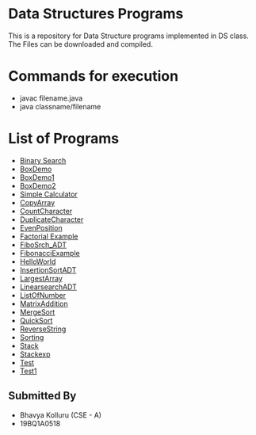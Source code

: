 # Data Structures Programs
This is a repository for Data Structure programs implemented in DS class. The Files can be downloaded and compiled.

# Commands for execution
* javac filename.java
* java classname/filename

# List of Programs
* [Binary Search](BinarySearchADT.java)
* [BoxDemo](BoxDemo.java)
* [BoxDemo1](BoxDemo1.java)
* [BoxDemo2](BoxDemo2.java)
* [Simple Calculator](Calculator.java) 
* [CopyArray](CopyArray.java)
* [CountCharacter](CountCharacter.java)
* [DuplicateCharacter](DuplicateCharacter.java)
* [EvenPosition](EvenPosition.java)
* [Factorial Example](Factorial.java)
* [FiboSrch_ADT](FiboSrch_ADT.java)
* [FibonacciExample](FibonacciExample.java)
* [HelloWorld](HelloWorld.java)
* [InsertionSortADT](InsertionSortADT.java)
* [LargestArray](LargestArray.java)
* [LinearsearchADT](LinearsearchADT.java)
* [ListOfNumber](ListOfNumber.java)
* [MatrixAddition](MatrixAddition.java)
* [MergeSort](MergeSort.java)
* [QuickSort](QuickSort.java)
* [ReverseString](ReverseString.java)
* [Sorting](Sorting.java)
* [Stack](Stack.java)
* [Stackexp](Stackexp.java)
* [Test](Test.java)
* [Test1](Test1.java)

## Submitted By
* Bhavya Kolluru (CSE - A)
* 19BQ1A0518
